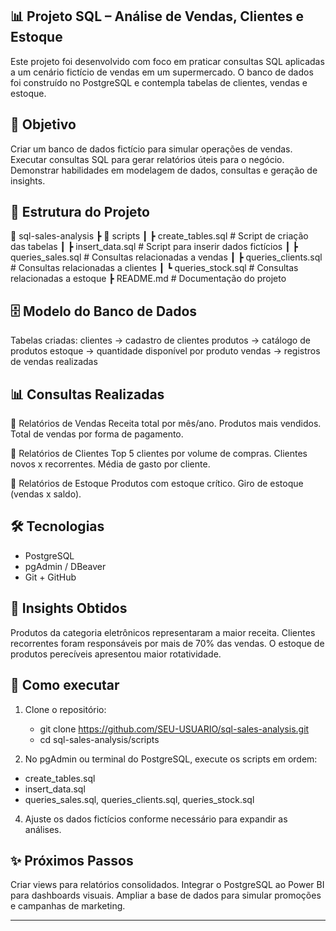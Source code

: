 ## 📊 Projeto SQL – Análise de Vendas, Clientes e Estoque
Este projeto foi desenvolvido com foco em praticar consultas SQL aplicadas a um cenário fictício de vendas em um supermercado.
O banco de dados foi construído no PostgreSQL e contempla tabelas de clientes, vendas e estoque.

## 🚀 Objetivo
Criar um banco de dados fictício para simular operações de vendas.
Executar consultas SQL para gerar relatórios úteis para o negócio.
Demonstrar habilidades em modelagem de dados, consultas e geração de insights.

## 📂 Estrutura do Projeto
📁 sql-sales-analysis
 ┣ 📂 scripts
 ┃ ┣ create_tables.sql      # Script de criação das tabelas
 ┃ ┣ insert_data.sql        # Script para inserir dados fictícios
 ┃ ┣ queries_sales.sql      # Consultas relacionadas a vendas
 ┃ ┣ queries_clients.sql    # Consultas relacionadas a clientes
 ┃ ┗ queries_stock.sql      # Consultas relacionadas a estoque
 ┣ README.md                # Documentação do projeto

## 🗄️ Modelo do Banco de Dados
Tabelas criadas:
clientes → cadastro de clientes
produtos → catálogo de produtos
estoque → quantidade disponível por produto
vendas → registros de vendas realizadas

## 📊 Consultas Realizadas
🔹 Relatórios de Vendas
Receita total por mês/ano.
Produtos mais vendidos.
Total de vendas por forma de pagamento.

🔹 Relatórios de Clientes
Top 5 clientes por volume de compras.
Clientes novos x recorrentes.
Média de gasto por cliente.

🔹 Relatórios de Estoque
Produtos com estoque crítico.
Giro de estoque (vendas x saldo).

## 🛠️ Tecnologias
- PostgreSQL
- pgAdmin / DBeaver
- Git + GitHub

## 📌 Insights Obtidos
Produtos da categoria eletrônicos representaram a maior receita.
Clientes recorrentes foram responsáveis por mais de 70% das vendas.
O estoque de produtos perecíveis apresentou maior rotatividade.

## 🚀 Como executar
1. Clone o repositório:
   - git clone https://github.com/SEU-USUARIO/sql-sales-analysis.git
   - cd sql-sales-analysis/scripts

2. No pgAdmin ou terminal do PostgreSQL, execute os scripts em ordem:
  - create_tables.sql
  - insert_data.sql
  - queries_sales.sql, queries_clients.sql, queries_stock.sql
   
4. Ajuste os dados fictícios conforme necessário para expandir as análises.

## ✨ Próximos Passos
Criar views para relatórios consolidados.
Integrar o PostgreSQL ao Power BI para dashboards visuais.
Ampliar a base de dados para simular promoções e campanhas de marketing.

---
